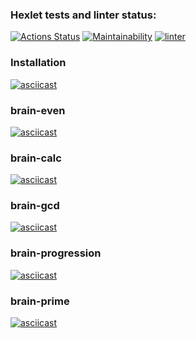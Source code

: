 ### Hexlet tests and linter status:
[![Actions Status](https://github.com/VasiliyBogdanov/python-project-lvl1/workflows/hexlet-check/badge.svg)](https://github.com/VasiliyBogdanov/python-project-lvl1/actions)
[![Maintainability](https://api.codeclimate.com/v1/badges/e6d4dd8a3232a22f4482/maintainability)](https://codeclimate.com/github/VasiliyBogdanov/python-project-lvl1/maintainability)
[![linter](https://github.com/VasiliyBogdanov/python-project-lvl1/actions/workflows/linter.yml/badge.svg)](https://github.com/VasiliyBogdanov/python-project-lvl1/actions/workflows/linter.yml)
### Installation
[![asciicast](https://asciinema.org/a/TVrFFUqjNS5Nplxa2GUbzwScy.svg)](https://asciinema.org/a/TVrFFUqjNS5Nplxa2GUbzwScy)
### brain-even
[![asciicast](https://asciinema.org/a/vAII6SGUdUEqq2DAomTypoHkc.svg)](https://asciinema.org/a/vAII6SGUdUEqq2DAomTypoHkc)
### brain-calc
[![asciicast](https://asciinema.org/a/esVrPezRjUkAeI5C69wFnQLuJ.svg)](https://asciinema.org/a/esVrPezRjUkAeI5C69wFnQLuJ)
### brain-gcd
[![asciicast](https://asciinema.org/a/DVtZw5yxAqKY3juKkgSLE46iQ.svg)](https://asciinema.org/a/DVtZw5yxAqKY3juKkgSLE46iQ)
### brain-progression
[![asciicast](https://asciinema.org/a/k4poHH7yOIIFHrJeM8JzgNN8S.svg)](https://asciinema.org/a/k4poHH7yOIIFHrJeM8JzgNN8S)
### brain-prime
[![asciicast](https://asciinema.org/a/FZyL0d1GrSZnhpDa204K5FQAa.svg)](https://asciinema.org/a/FZyL0d1GrSZnhpDa204K5FQAa)
